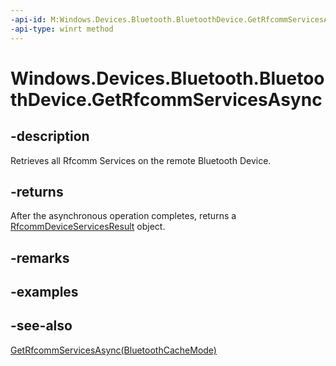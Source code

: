 ----api-id: M:Windows.Devices.Bluetooth.BluetoothDevice.GetRfcommServicesAsync
-api-type: winrt method
---<!-- Method syntaxpublic Windows.Foundation.IAsyncOperation<Windows.Devices.Bluetooth.Rfcomm.RfcommDeviceServicesResult> GetRfcommServicesAsync()--># Windows.Devices.Bluetooth.BluetoothDevice.GetRfcommServicesAsync## -descriptionRetrieves all Rfcomm Services on the remote Bluetooth Device.## -returnsAfter the asynchronous operation completes, returns a [RfcommDeviceServicesResult](../windows.devices.bluetooth.rfcomm/rfcommdeviceservicesresult.md) object.## -remarks## -examples## -see-also[GetRfcommServicesAsync(BluetoothCacheMode)](bluetoothdevice_getrfcommservicesasync_1314819113.md)